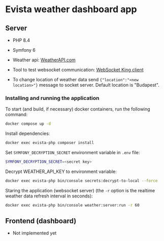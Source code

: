 # Evista weather dashboard app

## Server
- PHP 8.4
- Symfony 6
- Weather api: [WeatherAPI.com](https://www.weatherapi.com/)
- Tool to test websocket communication: [WebSocket King client](https://websocketking.com/)

- To change location of weather data send `{"location":"<new location>"}` message to socket server. Default location is "Budapest".

### Installing and running the application
To start (and build, if necessary) docker containers, run the following command: 
```bash
docker compose up -d
```

Install dependencies:
```bash
docker exec evista-php composer install
```

Set `SYMFONY_DECRYPTION_SECRET` environment variable in `.env` file:
```bash
SYMFONY_DECRYPTION_SECRET=<secret key>
```

Decrypt WEATHER_API_KEY to environment variable:
```bash
docker exec evista-php bin/console secrets:decrypt-to-local --force
```

Staring the application (websocket server) (the `-r` option is the realtime weather data refresh interval in seconds):
  ```bash
  docker exec evista-php bin/console weather:server:run -r 60
  ```

## Frontend (dashboard)
- Not implemented yet